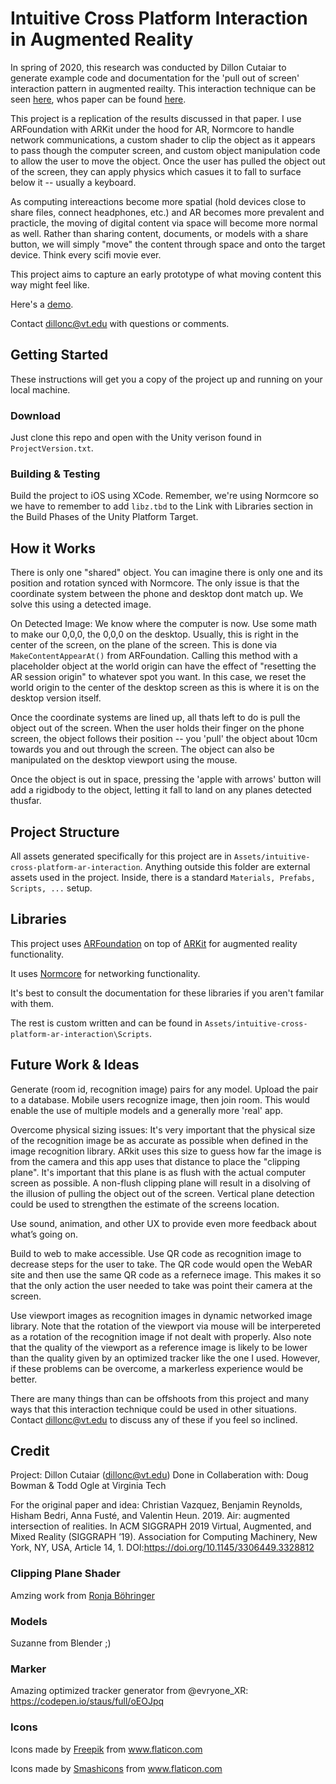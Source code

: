 # Intuitive Cross Platform Interaction in Augmented Reality
In spring of 2020, this research was conducted by Dillon Cutaiar to generate example code and documentation for the 'pull out of screen' interaction pattern in augmented reailty. This interaction technique can be seen [here](https://twitter.com/ptcrealitylab/status/1154375767956119554?lang=en), whos paper can be found [here](https://dl.acm.org/doi/10.1145/3306449.3328812).

This project is a replication of the results discussed in that paper. I use ARFoundation with ARKit under the hood for AR, Normcore to handle network communications, a custom shader to clip the object as it appears to pass though the computer screen, and custom object manipulation code to allow the user to move the object. Once the user has pulled the object out of the screen, they can apply physics which casues it to fall to surface below it -- usually a keyboard.

As computing intereactions become more spatial (hold devices close to share files, connect headphones, etc.) and AR becomes more prevalent and practicle, the moving of digital content via space will become more normal as well. Rather than sharing content, documents, or models with a share button, we will simply "move" the content through space and onto the target device. Think every scifi movie ever.

This project aims to capture an early prototype of what moving content this way might feel like.

Here's a [demo](https://youtu.be/AGNKFUgsUr4).

Contact dillonc@vt.edu with questions or comments.

## Getting Started
These instructions will get you a copy of the project up and running on your local machine. 

### Download
Just clone this repo and open with the Unity verison found in `ProjectVersion.txt`.

### Building & Testing
Build the project to iOS using XCode. Remember, we're using Normcore so we have to remember to add `libz.tbd` to the Link with Libraries section in the Build Phases of the Unity Platform Target.

## How it Works
There is only one "shared" object. You can imagine there is only one and its position and rotation synced with Normcore. The only issue is that the coordinate system between the phone and desktop dont match up. We solve this using a detected image.

On Detected Image:
We know where the computer is now. Use some math to make our 0,0,0, the 0,0,0 on the desktop. Usually, this is right in the center of the screen, on the plane of the screen. This is done via `MakeContentAppearAt()` from ARFoundation. Calling this method with a placeholder object at the world origin can have the effect of "resetting the AR session origin" to whatever spot you want. In this case, we reset the world origin to the center of the desktop screen as this is where it is on the desktop version itself.

Once the coordinate systems are lined up, all thats left to do is pull the object out of the screen. When the user holds their finger on the phone screen, the object follows their position -- you 'pull' the object about 10cm towards you and out through the screen. The object can also be manipulated on the desktop viewport using the mouse.

Once the object is out in space, pressing the 'apple with arrows' button will add a rigidbody to the object, letting it fall to land on any planes detected thusfar.

## Project Structure

All assets generated specifically for this project are in `Assets/intuitive-cross-platform-ar-interaction`. Anything outside this folder are external assets used in the project. Inside, there is a standard `Materials, Prefabs, Scripts, ...` setup.

## Libraries

This project uses [ARFoundation](https://unity.com/unity/features/arfoundation) on top of [ARKit](https://developer.apple.com/augmented-reality/) for augmented reality functionality.

It uses [Normcore](https://normcore.io/?utm_source=normalvr.com) for networking functionality.

It's best to consult the documentation for these libraries if you aren't familar with them.

The rest is custom written and can be found in `Assets/intuitive-cross-platform-ar-interaction\Scripts`.

## Future Work & Ideas

Generate (room id, recognition image) pairs for any model. Upload the pair to a database. Mobile users recognize image, then join room. This would enable the use of multiple models and a generally more 'real' app.

Overcome physical sizing issues: It's very important that the physical size of the recognition image be as accurate as possible when defined in the image recognition library. ARkit uses this size to guess how far the image is from the camera and this app uses that distance to place the "clipping plane". It's important that this plane is as flush with the actual computer screen as possible. A non-flush clipping plane will result in a disolving of the illusion of pulling the object out of the screen. Vertical plane detection could be used to strengthen the estimate of the screens location.

Use sound, animation, and other UX to provide even more feedback about what’s going on.

Build to web to make accessible. Use QR code as recognition image to decrease steps for the user to take. The QR code would open the WebAR site and then use the same QR code as a refernece image. This makes it so that the only action the user needed to take was point their camera at the screen.

Use viewport images as recognition images in dynamic networked image library. Note that the rotation of the viewport via mouse will be interpereted as a rotation of the recognition image if not dealt with properly. Also note that the quality of the viewport as a reference image is likely to be lower than the quality given by an optimized tracker like the one I used. However, if these problems can be overcome, a markerless experience would be better.

There are many things than can be offshoots from this project and many ways that this interaction technique could be used in other situations. Contact dillonc@vt.edu to discuss any of these if you feel so inclined.

## Credit

Project: Dillon Cutaiar (dillonc@vt.edu)
Done in Collaberation with: Doug Bowman & Todd Ogle at Virginia Tech

For the original paper and idea:
Christian Vazquez, Benjamin Reynolds, Hisham Bedri, Anna Fusté, and Valentin Heun. 2019. Air: augmented intersection of realities. In ACM SIGGRAPH 2019 Virtual, Augmented, and Mixed Reality (SIGGRAPH ’19). Association for Computing Machinery, New York, NY, USA, Article 14, 1. DOI:https://doi.org/10.1145/3306449.3328812

### Clipping Plane Shader
Amzing work from [Ronja Böhringer](https://www.ronja-tutorials.com/2018/08/06/plane-clipping.html)

### Models
Suzanne from Blender ;)

### Marker
Amazing optimized tracker generator from @evryone_XR:
https://codepen.io/staus/full/oEOJpq

### Icons
<div>Icons made by <a href="https://www.flaticon.com/authors/freepik" title="Freepik">Freepik</a> from <a href="https://www.flaticon.com/" title="Flaticon">www.flaticon.com</a></div>

Icons made by <a href="https://www.flaticon.com/authors/smashicons" title="Smashicons">Smashicons</a> from <a href="https://www.flaticon.com/" title="Flaticon"> www.flaticon.com</a>